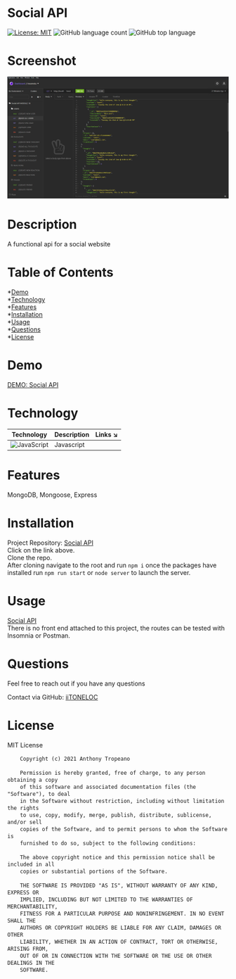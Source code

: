 
# Social API  
[![License: MIT](https://img.shields.io/badge/License-MIT-yellow.svg)](https://opensource.org/licenses/MIT) ![GitHub language count](https://img.shields.io/github/languages/count/iiTONELOC/social-api?style=flat-square) ![GitHub top language](https://img.shields.io/github/languages/top/iiTONELOC/social-api?style=flat-square)

# Screenshot
![Social API](./assets/images/Screenshot.jpg)

# Description
A functional api for a social website

# Table of Contents
*[Demo](#demo)  
*[Technology](#technology)  
*[Features](#features)  
*[Installation](#installation)  
*[Usage](#usage)   
*[Questions](#questions)  
*[License](#license)

# Demo
[DEMO: Social API](https://drive.google.com/file/d/1zbynQNitVbKQ3Ug9AZtwBffVXmTqJj_O/view)

# Technology 
| Technology | Description                        |Links ↘️ |
| ---------- | -----------------------------------| ------|  
| ![JavaScript](https://shields.io/static/v1?label=JavaScript&message=100%&color=yellow&style=flat-square) | Javascript | []( ) |

# Features
MongoDB, Mongoose, Express

# Installation  
Project Repository: [Social API](https://github.com/iiTONELOC/social-api)  
Click on the link above.  
Clone the repo.  
After cloning navigate to the root and run `npm i` once the packages have installed run `npm run start` or `node server` to launch the server.  

# Usage
[Social API](https://github.com/iiTONELOC/social-api)  
There is no front end attached to this project, the routes can be tested with Insomnia or Postman. 


# Questions
Feel free to reach out if you have any questions

Contact via GitHub: [iiTONELOC](https://github.com/iiTONELOC)  


# License
MIT License

        Copyright (c) 2021 Anthony Tropeano
        
        Permission is hereby granted, free of charge, to any person obtaining a copy
        of this software and associated documentation files (the "Software"), to deal
        in the Software without restriction, including without limitation the rights
        to use, copy, modify, merge, publish, distribute, sublicense, and/or sell
        copies of the Software, and to permit persons to whom the Software is
        furnished to do so, subject to the following conditions:
        
        The above copyright notice and this permission notice shall be included in all
        copies or substantial portions of the Software.
        
        THE SOFTWARE IS PROVIDED "AS IS", WITHOUT WARRANTY OF ANY KIND, EXPRESS OR
        IMPLIED, INCLUDING BUT NOT LIMITED TO THE WARRANTIES OF MERCHANTABILITY,
        FITNESS FOR A PARTICULAR PURPOSE AND NONINFRINGEMENT. IN NO EVENT SHALL THE
        AUTHORS OR COPYRIGHT HOLDERS BE LIABLE FOR ANY CLAIM, DAMAGES OR OTHER
        LIABILITY, WHETHER IN AN ACTION OF CONTRACT, TORT OR OTHERWISE, ARISING FROM,
        OUT OF OR IN CONNECTION WITH THE SOFTWARE OR THE USE OR OTHER DEALINGS IN THE
        SOFTWARE.
        
